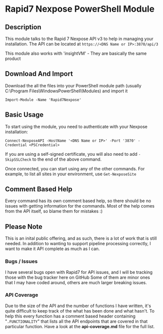 # Rapid7 Nexpose PowerShell Module
## Description
This module talks to the Rapid 7 Nexpose API v3 to help in managing your installation.
The API can be located at `https://<DNS Name or IP>:3870/api/3`

This module also works with 'insightVM' - They are basically the same product


## Download And Import
Download the all the files into your PowerShell module path (usually C:\Program Files\WindowsPowerShell\Modules) and import it

`Import-Module -Name 'Rapid7Nexpose'`

## Basic Usage
To start using the module, you need to authenticate with your Nexpose installation:

`Connect-NexposeAPI -HostName '<DNS Name or IP>' -Port '3870' -Credential <PSCredential>`

If you are using a self-signed certificate, you will also need to add `-SkipSSLCheck` to the end of the above command.

Once connected, you can start using any of the other commands.
For example, to list all sites in your environment, use `Get-NexposeSite`

## Comment Based Help
Every command has its own comment based help, so there should be no issues with getting information for the commands.
Most of the help comes from the API itself, so blame them for mistakes  :)


## Please Note
This is an inital public offering, and as such, there is a lot of work that is still needed.
In addition to wanting to support pipeline processing correctly, I want to make it API complete as much as I can.

### Bugs / Issues
I have several bugs open with Rapid7 for API issues, and I will be tracking those with the bug tracker here on GitHub
Some of them are minor ones that I may have coded around, others are much larger breaking issues.

### API Coverage
Due to the size of the API and the number of functions I have written, it's quite difficult to keep track of the what has been done and what hasn't.  To help this every function has a comment based header containing "`.FUNCTIONALITY`"  that lists all the API endpoints that are covered in that particular function.  Have a look at the **api-coverage.md** file for the full list.

